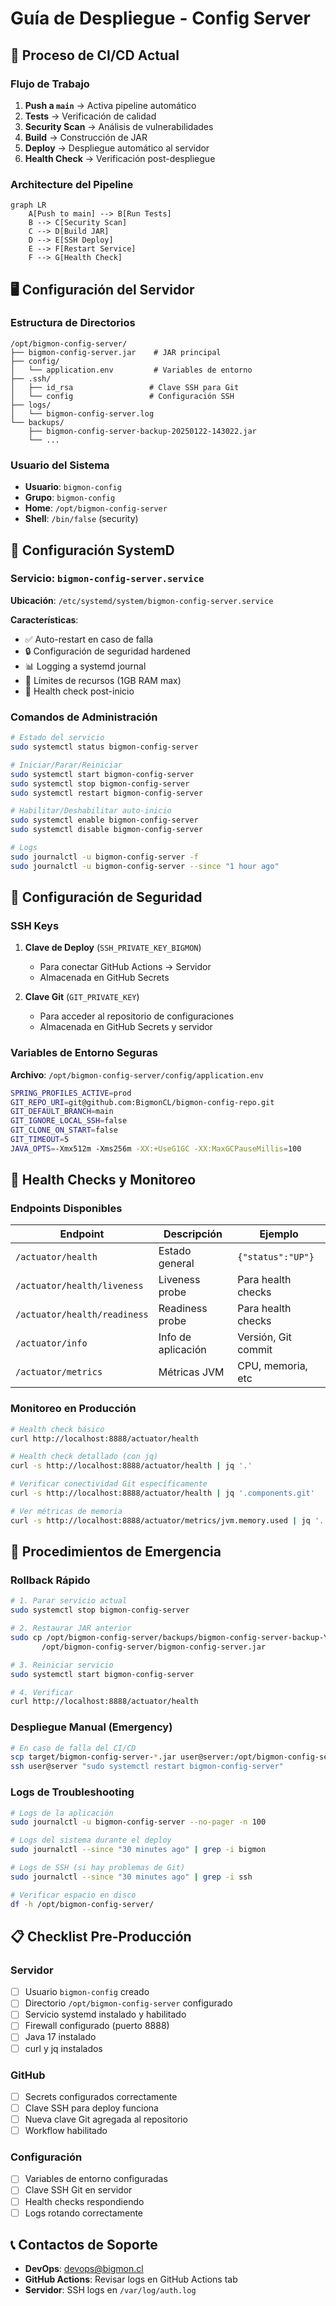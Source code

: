 # Guía de Despliegue - Config Server

## 🔄 Proceso de CI/CD Actual

### Flujo de Trabajo

1. **Push a `main`** → Activa pipeline automático
2. **Tests** → Verificación de calidad
3. **Security Scan** → Análisis de vulnerabilidades  
4. **Build** → Construcción de JAR
5. **Deploy** → Despliegue automático al servidor
6. **Health Check** → Verificación post-despliegue

### Architecture del Pipeline

```mermaid
graph LR
    A[Push to main] --> B[Run Tests]
    B --> C[Security Scan]  
    C --> D[Build JAR]
    D --> E[SSH Deploy]
    E --> F[Restart Service]
    F --> G[Health Check]
```

## 🖥️ Configuración del Servidor

### Estructura de Directorios

```
/opt/bigmon-config-server/
├── bigmon-config-server.jar    # JAR principal
├── config/
│   └── application.env         # Variables de entorno
├── .ssh/
│   ├── id_rsa                 # Clave SSH para Git
│   └── config                 # Configuración SSH
├── logs/
│   └── bigmon-config-server.log
└── backups/
    ├── bigmon-config-server-backup-20250122-143022.jar
    └── ...
```

### Usuario del Sistema

- **Usuario**: `bigmon-config`
- **Grupo**: `bigmon-config`  
- **Home**: `/opt/bigmon-config-server`
- **Shell**: `/bin/false` (security)

## 🔧 Configuración SystemD

### Servicio: `bigmon-config-server.service`

**Ubicación**: `/etc/systemd/system/bigmon-config-server.service`

**Características**:
- ✅ Auto-restart en caso de falla
- 🔒 Configuración de seguridad hardened
- 📊 Logging a systemd journal
- 💾 Límites de recursos (1GB RAM max)
- 🏥 Health check post-inicio

### Comandos de Administración

```bash
# Estado del servicio
sudo systemctl status bigmon-config-server

# Iniciar/Parar/Reiniciar
sudo systemctl start bigmon-config-server
sudo systemctl stop bigmon-config-server  
sudo systemctl restart bigmon-config-server

# Habilitar/Deshabilitar auto-inicio
sudo systemctl enable bigmon-config-server
sudo systemctl disable bigmon-config-server

# Logs
sudo journalctl -u bigmon-config-server -f
sudo journalctl -u bigmon-config-server --since "1 hour ago"
```

## 🔐 Configuración de Seguridad

### SSH Keys

1. **Clave de Deploy** (`SSH_PRIVATE_KEY_BIGMON`)
   - Para conectar GitHub Actions → Servidor
   - Almacenada en GitHub Secrets

2. **Clave Git** (`GIT_PRIVATE_KEY`)  
   - Para acceder al repositorio de configuraciones
   - Almacenada en GitHub Secrets y servidor

### Variables de Entorno Seguras

**Archivo**: `/opt/bigmon-config-server/config/application.env`

```bash
SPRING_PROFILES_ACTIVE=prod
GIT_REPO_URI=git@github.com:BigmonCL/bigmon-config-repo.git
GIT_DEFAULT_BRANCH=main
GIT_IGNORE_LOCAL_SSH=false
GIT_CLONE_ON_START=false
GIT_TIMEOUT=5
JAVA_OPTS=-Xmx512m -Xms256m -XX:+UseG1GC -XX:MaxGCPauseMillis=100
```

## 🏥 Health Checks y Monitoreo

### Endpoints Disponibles

| Endpoint | Descripción | Ejemplo |
|----------|-------------|---------|
| `/actuator/health` | Estado general | `{"status":"UP"}` |
| `/actuator/health/liveness` | Liveness probe | Para health checks |
| `/actuator/health/readiness` | Readiness probe | Para health checks |
| `/actuator/info` | Info de aplicación | Versión, Git commit |
| `/actuator/metrics` | Métricas JVM | CPU, memoria, etc |

### Monitoreo en Producción

```bash
# Health check básico
curl http://localhost:8888/actuator/health

# Health check detallado (con jq)
curl -s http://localhost:8888/actuator/health | jq '.'

# Verificar conectividad Git específicamente
curl -s http://localhost:8888/actuator/health | jq '.components.git'

# Ver métricas de memoria
curl -s http://localhost:8888/actuator/metrics/jvm.memory.used | jq '.'
```

## 🚨 Procedimientos de Emergencia

### Rollback Rápido

```bash
# 1. Parar servicio actual
sudo systemctl stop bigmon-config-server

# 2. Restaurar JAR anterior
sudo cp /opt/bigmon-config-server/backups/bigmon-config-server-backup-YYYYMMDD-HHMMSS.jar \
       /opt/bigmon-config-server/bigmon-config-server.jar

# 3. Reiniciar servicio
sudo systemctl start bigmon-config-server

# 4. Verificar
curl http://localhost:8888/actuator/health
```

### Despliegue Manual (Emergency)

```bash
# En caso de falla del CI/CD
scp target/bigmon-config-server-*.jar user@server:/opt/bigmon-config-server/
ssh user@server "sudo systemctl restart bigmon-config-server"
```

### Logs de Troubleshooting

```bash
# Logs de la aplicación
sudo journalctl -u bigmon-config-server --no-pager -n 100

# Logs del sistema durante el deploy
sudo journalctl --since "30 minutes ago" | grep -i bigmon

# Logs de SSH (si hay problemas de Git)
sudo journalctl --since "30 minutes ago" | grep -i ssh

# Verificar espacio en disco
df -h /opt/bigmon-config-server/
```

## 📋 Checklist Pre-Producción

### Servidor
- [ ] Usuario `bigmon-config` creado
- [ ] Directorio `/opt/bigmon-config-server` configurado
- [ ] Servicio systemd instalado y habilitado
- [ ] Firewall configurado (puerto 8888)
- [ ] Java 17 instalado
- [ ] curl y jq instalados

### GitHub
- [ ] Secrets configurados correctamente
- [ ] Clave SSH para deploy funciona
- [ ] Nueva clave Git agregada al repositorio
- [ ] Workflow habilitado

### Configuración
- [ ] Variables de entorno configuradas
- [ ] Clave SSH Git en servidor
- [ ] Health checks respondiendo
- [ ] Logs rotando correctamente

## 📞 Contactos de Soporte

- **DevOps**: devops@bigmon.cl
- **GitHub Actions**: Revisar logs en GitHub Actions tab
- **Servidor**: SSH logs en `/var/log/auth.log`